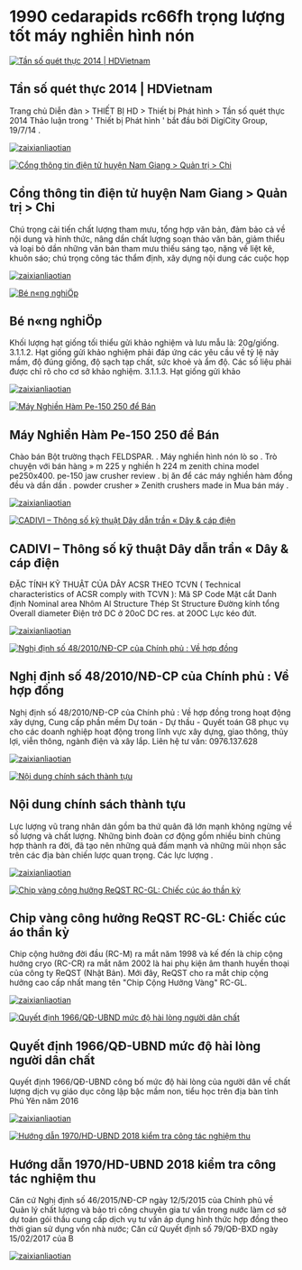# 1990 cedarapids rc66fh trọng lượng tốt máy nghiền hình nón
<a href="https://mnn.zoosnet.net/LR/Chatpre.aspx?id=MNN94995150&p=https://topgrinding.com/" target="_blank">![Tần số quét thực 2014 | HDVietnam](https://github.com/technlg/images/blob/main/44.jpg)</a>
## Tần số quét thực 2014 | HDVietnam
Trang chủ Diễn đàn > THIẾT BỊ HD > Thiết bị Phát hình > Tần số quét thực 2014 Thảo luận trong ' Thiết bị Phát hình ' bắt đầu bởi DigiCity Group, 19/7/14 .
<a href="https://mnn.zoosnet.net/LR/Chatpre.aspx?id=MNN94995150&p=https://topgrinding.com/" target="_blank"><img src="https://github.com/technlg/images/raw/main/chat11.jpg" alt="zaixianliaotian"/></a><a href="//whatsapp.shibangsoft.com/WhatsApp.php" ><img src="https://github.com/technlg/images/raw/main/chat11.png" alt=""></a>
<a href="https://mnn.zoosnet.net/LR/Chatpre.aspx?id=MNN94995150&p=https://topgrinding.com/" target="_blank">![Cổng thông tin điện tử huyện Nam Giang > Quản trị > Chi ](https://github.com/technlg/images/blob/main/18.jpg)</a>
## Cổng thông tin điện tử huyện Nam Giang > Quản trị > Chi 
Chú trọng cải tiến chất lượng tham mưu, tổng hợp văn bản, đảm bảo cả về nội dung và hình thức, nâng dần chất lượng soạn thảo văn bản, giảm thiểu và loại bỏ dần những văn bản tham mưu thiếu sáng tạo, nặng về liệt kê, khuôn sáo; chú trọng công tác thẩm định, xây dựng nội dung các cuộc họp 
<a href="https://mnn.zoosnet.net/LR/Chatpre.aspx?id=MNN94995150&p=https://topgrinding.com/" target="_blank"><img src="https://github.com/technlg/images/raw/main/chat11.jpg" alt="zaixianliaotian"/></a><a href="//whatsapp.shibangsoft.com/WhatsApp.php" ><img src="https://github.com/technlg/images/raw/main/chat11.png" alt=""></a>
<a href="https://mnn.zoosnet.net/LR/Chatpre.aspx?id=MNN94995150&p=https://topgrinding.com/" target="_blank">![Bé n«ng nghiÖp](https://github.com/technlg/images/blob/main/49.jpg)</a>
## Bé n«ng nghiÖp
Khối lượng hạt giống tối thiểu gửi khảo nghiệm và lưu mẫu là: 20g/giống. 3.1.1.2. Hạt giống gửi khảo nghiệm phải đáp ứng các yêu cầu về tỷ lệ nảy mầm, độ đúng giống, độ sạch tạp chất, sức khoẻ và ẩm độ. Các số liệu phải được chỉ rõ cho cơ sở khảo nghiệm. 3.1.1.3. Hạt giống gửi khảo 
<a href="https://mnn.zoosnet.net/LR/Chatpre.aspx?id=MNN94995150&p=https://topgrinding.com/" target="_blank"><img src="https://github.com/technlg/images/raw/main/chat11.jpg" alt="zaixianliaotian"/></a><a href="//whatsapp.shibangsoft.com/WhatsApp.php" ><img src="https://github.com/technlg/images/raw/main/chat11.png" alt=""></a>
<a href="https://mnn.zoosnet.net/LR/Chatpre.aspx?id=MNN94995150&p=https://topgrinding.com/" target="_blank">![Máy Nghiền Hàm Pe-150 250 để Bán](https://github.com/technlg/images/blob/main/37.jpg)</a>
## Máy Nghiền Hàm Pe-150 250 để Bán
Chào bán Bột trường thạch FELDSPAR. . Máy nghiền hình nón lò so . Trò chuyện với bán hàng » m 225 y nghiền h 224 m zenith china model pe250x400. pe-150 jaw crusher review . bị ăn để các máy nghiền hàm đồng đều và dần dần . powder crusher » Zenith crushers made in Mua bán máy .
<a href="https://mnn.zoosnet.net/LR/Chatpre.aspx?id=MNN94995150&p=https://topgrinding.com/" target="_blank"><img src="https://github.com/technlg/images/raw/main/chat11.jpg" alt="zaixianliaotian"/></a><a href="//whatsapp.shibangsoft.com/WhatsApp.php" ><img src="https://github.com/technlg/images/raw/main/chat11.png" alt=""></a>
<a href="https://mnn.zoosnet.net/LR/Chatpre.aspx?id=MNN94995150&p=https://topgrinding.com/" target="_blank">![CADIVI – Thông số kỹ thuật Dây dẫn trần « Dây & cáp điện](https://github.com/technlg/images/blob/main/57.jpg)</a>
## CADIVI – Thông số kỹ thuật Dây dẫn trần « Dây & cáp điện
ĐẶC TÍNH KỸ THUẬT CỦA DÂY ACSR THEO TCVN ( Technical characteristics of ACSR comply with TCVN ): Mã SP Code Mặt cắt Danh định Nominal area Nhôm Al Structure Thép St Structure Đường kính tổng Overall diameter Điện trở DC ở 20oC DC res. at 20OC Lực kéo đứt.
<a href="https://mnn.zoosnet.net/LR/Chatpre.aspx?id=MNN94995150&p=https://topgrinding.com/" target="_blank"><img src="https://github.com/technlg/images/raw/main/chat11.jpg" alt="zaixianliaotian"/></a><a href="//whatsapp.shibangsoft.com/WhatsApp.php" ><img src="https://github.com/technlg/images/raw/main/chat11.png" alt=""></a>
<a href="https://mnn.zoosnet.net/LR/Chatpre.aspx?id=MNN94995150&p=https://topgrinding.com/" target="_blank">![Nghị định số 48/2010/NĐ-CP của Chính phủ : Về hợp đồng ](https://github.com/technlg/images/blob/main/32.jpg)</a>
## Nghị định số 48/2010/NĐ-CP của Chính phủ : Về hợp đồng 
Nghị định số 48/2010/NĐ-CP của Chính phủ : Về hợp đồng trong hoạt động xây dựng, Cung cấp phần mềm Dự toán - Dự thầu - Quyết toán G8 phục vụ cho các doanh nghiệp hoạt động trong lĩnh vực xây dựng, giao thông, thủy lợi, viễn thông, ngành điện và xây lắp. Liên hệ tư vấn: 0976.137.628
<a href="https://mnn.zoosnet.net/LR/Chatpre.aspx?id=MNN94995150&p=https://topgrinding.com/" target="_blank"><img src="https://github.com/technlg/images/raw/main/chat11.jpg" alt="zaixianliaotian"/></a><a href="//whatsapp.shibangsoft.com/WhatsApp.php" ><img src="https://github.com/technlg/images/raw/main/chat11.png" alt=""></a>
<a href="https://mnn.zoosnet.net/LR/Chatpre.aspx?id=MNN94995150&p=https://topgrinding.com/" target="_blank">![Nội dung chính sách thành tựu](https://github.com/technlg/images/blob/main/62.jpg)</a>
## Nội dung chính sách thành tựu
Lực lượng vũ trang nhân dân gồm ba thứ quân đã lớn mạnh không ngừng về số lượng và chất lượng. Những binh đoàn cơ động gồm nhiều binh chủng hợp thành ra đời, đã tạo nên những quả đấm mạnh và những mũi nhọn sắc trên các địa bàn chiến lược quan trọng. Các lực lượng .
<a href="https://mnn.zoosnet.net/LR/Chatpre.aspx?id=MNN94995150&p=https://topgrinding.com/" target="_blank"><img src="https://github.com/technlg/images/raw/main/chat11.jpg" alt="zaixianliaotian"/></a><a href="//whatsapp.shibangsoft.com/WhatsApp.php" ><img src="https://github.com/technlg/images/raw/main/chat11.png" alt=""></a>
<a href="https://mnn.zoosnet.net/LR/Chatpre.aspx?id=MNN94995150&p=https://topgrinding.com/" target="_blank">![Chip vàng công hưởng ReQST RC-GL: Chiếc cúc áo thần kỳ](https://github.com/technlg/images/blob/main/24.jpg)</a>
## Chip vàng công hưởng ReQST RC-GL: Chiếc cúc áo thần kỳ
Chip cộng hưởng đời đầu (RC-M) ra mắt năm 1998 và kế đến là chip cộng hưởng cryo (RC-CR) ra mắt năm 2002 là hai phụ kiện âm thanh huyền thoại của công ty ReQST (Nhật Bản). Mới đây, ReQST cho ra mắt chip cộng hưởng cao cấp nhất mang tên "Chip Cộng Hưởng Vàng" RC-GL.
<a href="https://mnn.zoosnet.net/LR/Chatpre.aspx?id=MNN94995150&p=https://topgrinding.com/" target="_blank"><img src="https://github.com/technlg/images/raw/main/chat11.jpg" alt="zaixianliaotian"/></a><a href="//whatsapp.shibangsoft.com/WhatsApp.php" ><img src="https://github.com/technlg/images/raw/main/chat11.png" alt=""></a>
<a href="https://mnn.zoosnet.net/LR/Chatpre.aspx?id=MNN94995150&p=https://topgrinding.com/" target="_blank">![Quyết định 1966/QĐ-UBND mức độ hài lòng người dân chất ](https://github.com/technlg/images/blob/main/38.jpg)</a>
## Quyết định 1966/QĐ-UBND mức độ hài lòng người dân chất 
Quyết định 1966/QĐ-UBND công bố mức độ hài lòng của người dân về chất lượng dịch vụ giáo dục công lập bậc mầm non, tiểu học trên địa bàn tỉnh Phú Yên năm 2016
<a href="https://mnn.zoosnet.net/LR/Chatpre.aspx?id=MNN94995150&p=https://topgrinding.com/" target="_blank"><img src="https://github.com/technlg/images/raw/main/chat11.jpg" alt="zaixianliaotian"/></a><a href="//whatsapp.shibangsoft.com/WhatsApp.php" ><img src="https://github.com/technlg/images/raw/main/chat11.png" alt=""></a>
<a href="https://mnn.zoosnet.net/LR/Chatpre.aspx?id=MNN94995150&p=https://topgrinding.com/" target="_blank">![Hướng dẫn 1970/HD-UBND 2018 kiểm tra công tác nghiệm thu ](https://github.com/technlg/images/blob/main/34.jpg)</a>
## Hướng dẫn 1970/HD-UBND 2018 kiểm tra công tác nghiệm thu 
Căn cứ Nghị định số 46/2015/NĐ-CP ngày 12/5/2015 của Chính phủ về Quản lý chất lượng và bảo trì công  chuyên gia tư vấn trong nước làm cơ sở dự toán gói thầu cung cấp dịch vụ tư vấn áp dụng hình thức hợp đồng theo thời gian sử dụng vốn nhà nước; Căn cứ Quyết định số 79/QĐ-BXD ngày 15/02/2017 của B
<a href="https://mnn.zoosnet.net/LR/Chatpre.aspx?id=MNN94995150&p=https://topgrinding.com/" target="_blank"><img src="https://github.com/technlg/images/raw/main/chat11.jpg" alt="zaixianliaotian"/></a><a href="//whatsapp.shibangsoft.com/WhatsApp.php" ><img src="https://github.com/technlg/images/raw/main/chat11.png" alt=""></a>
